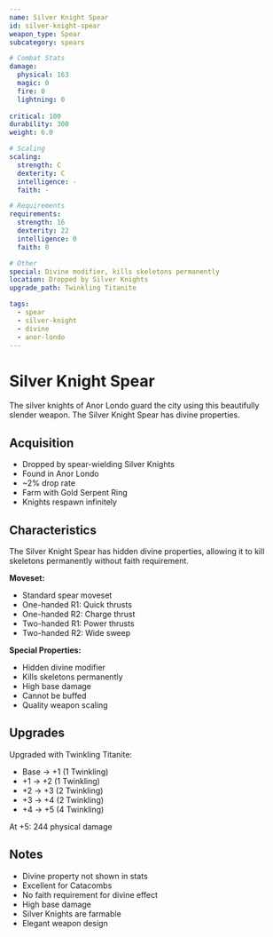 ```yaml
---
name: Silver Knight Spear
id: silver-knight-spear
weapon_type: Spear
subcategory: spears

# Combat Stats
damage:
  physical: 163
  magic: 0
  fire: 0
  lightning: 0
  
critical: 100
durability: 300
weight: 6.0

# Scaling
scaling:
  strength: C
  dexterity: C
  intelligence: -
  faith: -

# Requirements
requirements:
  strength: 16
  dexterity: 22
  intelligence: 0
  faith: 0

# Other
special: Divine modifier, kills skeletons permanently
location: Dropped by Silver Knights
upgrade_path: Twinkling Titanite

tags:
  - spear
  - silver-knight
  - divine
  - anor-londo
---
```


# Silver Knight Spear

The silver knights of Anor Londo guard the city using this beautifully slender weapon. The Silver Knight Spear has divine properties.

## Acquisition
- Dropped by spear-wielding Silver Knights
- Found in Anor Londo
- ~2% drop rate
- Farm with Gold Serpent Ring
- Knights respawn infinitely

## Characteristics
The Silver Knight Spear has hidden divine properties, allowing it to kill skeletons permanently without faith requirement.

**Moveset:**
- Standard spear moveset
- One-handed R1: Quick thrusts
- One-handed R2: Charge thrust
- Two-handed R1: Power thrusts
- Two-handed R2: Wide sweep

**Special Properties:**
- Hidden divine modifier
- Kills skeletons permanently
- High base damage
- Cannot be buffed
- Quality weapon scaling

## Upgrades
Upgraded with Twinkling Titanite:
- Base → +1 (1 Twinkling)
- +1 → +2 (1 Twinkling)
- +2 → +3 (2 Twinkling)
- +3 → +4 (2 Twinkling)
- +4 → +5 (4 Twinkling)

At +5: 244 physical damage

## Notes
- Divine property not shown in stats
- Excellent for Catacombs
- No faith requirement for divine effect
- High base damage
- Silver Knights are farmable
- Elegant weapon design